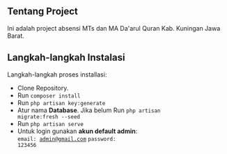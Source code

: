 ## Tentang Project

Ini adalah project absensi MTs dan MA Da'arul Quran Kab. Kuningan Jawa Barat.

## Langkah-langkah Instalasi

Langkah-langkah proses installasi:

- Clone Repository.
- Run <code>composer install</code>
- Run <code>php artisan key:generate</code>
- Atur nama <b>Database</b>. Jika belum Run <code>php artisan migrate:fresh --seed</code>
- Run <code>php artisan serve</code>
- Untuk login gunakan <b>akun default admin</b>: <br>
  <code>email: admin@gmail.com</code>
  <code>password: 123456</code>
